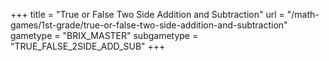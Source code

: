 +++
title = "True or False Two Side Addition and Subtraction"
url = "/math-games/1st-grade/true-or-false-two-side-addition-and-subtraction"
gametype = "BRIX_MASTER"
subgametype = "TRUE_FALSE_2SIDE_ADD_SUB"
+++